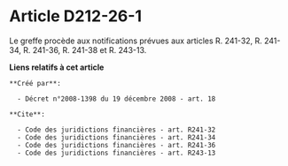 # Article D212-26-1

Le greffe procède aux notifications prévues aux articles R. 241-32, R. 241-34, R. 241-36, R. 241-38 et R. 243-13.

**Liens relatifs à cet article**

	**Créé par**:

	  - Décret n°2008-1398 du 19 décembre 2008 - art. 18

	**Cite**:

	  - Code des juridictions financières - art. R241-32
	  - Code des juridictions financières - art. R241-34
	  - Code des juridictions financières - art. R241-36
	  - Code des juridictions financières - art. R243-13
